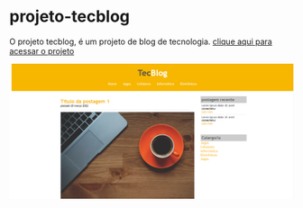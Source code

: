 # projeto-tecblog

O projeto tecblog, é um projeto de blog de tecnologia.
<a href="https://gabrielhlp.github.io/projeto-tecblog/">clique aqui para acessar o projeto</a>

<img src="print.png">
   
